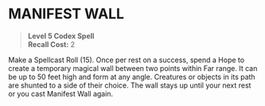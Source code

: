 # MANIFEST WALL

> **Level 5 Codex Spell**  
> **Recall Cost:** 2

Make a Spellcast Roll (15). Once per rest on a success, spend a Hope to create a temporary magical wall between two points within Far range. It can be up to 50 feet high and form at any angle. Creatures or objects in its path are shunted to a side of their choice. The wall stays up until your next rest or you cast Manifest Wall again.
